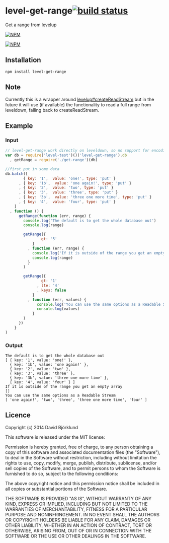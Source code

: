 # level-get-range[![build status](https://secure.travis-ci.org/kesla/level-get-range.png)](http://travis-ci.org/kesla/level-get-range)

Get a range from levelup

[![NPM](https://nodei.co/npm/level-get-range.png?downloads&stars)](https://nodei.co/npm/level-get-range/)

[![NPM](https://nodei.co/npm-dl/level-get-range.png)](https://nodei.co/npm/level-get-range/)

## Installation

```
npm install level-get-range
```

## Note

Currently this is a wrapper around [levelup#createReadStream](https://github.com/rvagg/node-levelup#createReadStream) but in the future it will use (if available) the functionality to read a full range from leveldown, falling back to createReadStream.

## Example

### Input

```javascript
// level-get-range work directly on leveldown, so no support for encodings for example
var db = require('level-test')()('level-get-range').db
  , getRange = require('./get-range')(db)

//first put in some data
db.batch([
        { key: '1',  value: 'one!', type: 'put' }
      , { key: '1b',  value: 'one again!', type: 'put' }
      , { key: '2',  value: 'two', type: 'put' }
      , { key: '3',  value: 'three', type: 'put' }
      , { key: '3b',  value: 'three one more time', type: 'put' }
      , { key: '4',  value: 'four', type: 'put' }
    ]
  , function () {
      getRange(function (err, range) {
        console.log('The default is to get the whole database out')
        console.log(range)

        getRange({
                gt: '5'
            }
          , function (err, range) {
            console.log('If it is outside of the range you get an empty array')
            console.log(range)
          }
        )

        getRange({
                gt: '1'
              , lte: '4'
              , keys: false
            }
          , function (err, values) {
              console.log('You can use the same options as a Readable Stream')
              console.log(values)
            }
        )
      })
    }
)
```

### Output

```
The default is to get the whole database out
[ { key: '1', value: 'one!' },
  { key: '1b', value: 'one again!' },
  { key: '2', value: 'two' },
  { key: '3', value: 'three' },
  { key: '3b', value: 'three one more time' },
  { key: '4', value: 'four' } ]
If it is outside of the range you get an empty array
[]
You can use the same options as a Readable Stream
[ 'one again!', 'two', 'three', 'three one more time', 'four' ]
```

## Licence

Copyright (c) 2014 David Björklund

This software is released under the MIT license:

Permission is hereby granted, free of charge, to any person obtaining a copy
of this software and associated documentation files (the "Software"), to deal
in the Software without restriction, including without limitation the rights
to use, copy, modify, merge, publish, distribute, sublicense, and/or sell
copies of the Software, and to permit persons to whom the Software is
furnished to do so, subject to the following conditions:

The above copyright notice and this permission notice shall be included in
all copies or substantial portions of the Software.

THE SOFTWARE IS PROVIDED "AS IS", WITHOUT WARRANTY OF ANY KIND, EXPRESS OR
IMPLIED, INCLUDING BUT NOT LIMITED TO THE WARRANTIES OF MERCHANTABILITY,
FITNESS FOR A PARTICULAR PURPOSE AND NONINFRINGEMENT. IN NO EVENT SHALL THE
AUTHORS OR COPYRIGHT HOLDERS BE LIABLE FOR ANY CLAIM, DAMAGES OR OTHER
LIABILITY, WHETHER IN AN ACTION OF CONTRACT, TORT OR OTHERWISE, ARISING FROM,
OUT OF OR IN CONNECTION WITH THE SOFTWARE OR THE USE OR OTHER DEALINGS IN
THE SOFTWARE.

